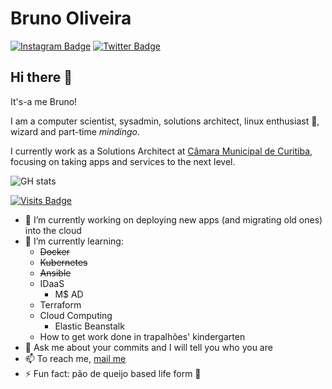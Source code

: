 # Bruno Oliveira

[![Instagram Badge](https://img.shields.io/badge/-brunosoli-d62976?style=flat&logo=Instagram&logoColor=white&link=https://www.instagram.com/brunosoli/)](https://www.instagram.com/brunosoli/)
[![Twitter Badge](https://img.shields.io/badge/-brunosoli2112-229eea?style=flat&logo=Twitter&logoColor=white&link=https://twitter.com/brunosoli2112/)](https://twitter.com/brunosoli2112)

## Hi there 👊

It's-a me Bruno!

I am a computer scientist, sysadmin, solutions architect, linux enthusiast :penguin:, wizard and part-time _mindingo_.

I currently work as a Solutions Architect at [Câmara Municipal de Curitiba](https://cmc.pr.gov.br), focusing on taking apps and services to the next level.

![GH stats](https://github-readme-stats.vercel.app/api?username=brunosoli&show_icons=true)

[![Visits Badge](https://badges.pufler.dev/visits/brunosoli/brunosoli)](https://badges.pufler.dev)

- 🔭 I’m currently working on deploying new apps (and migrating old ones) into the cloud
- 🌱 I’m currently learning:
  - ~~Docker~~
  - ~~Kubernetes~~
  - ~~Ansible~~
  - IDaaS
    - M$ AD
  - Terraform
  - Cloud Computing
    - Elastic Beanstalk
  - How to get work done in trapalhões' kindergarten
- 💬 Ask me about your commits and I will tell you who you are
- 📫 To reach me, [mail me](mailto:brunosol@gmail.com)
- ⚡ Fun fact: pão de queijo based life form :cheese:

<!--
**brunosoli/brunosoli** is a ✨ _special_ ✨ repository because its `README.md` (this file) appears on your GitHub profile.

Here are some ideas to get you started:

- 🔭 I’m currently working on ...
- 🌱 I’m currently learning ...
- 👯 I’m looking to collaborate on ...
- 🤔 I’m looking for help with ...
- 💬 Ask me about ...
- 📫 How to reach me: ...
- 😄 Pronouns: ...
- ⚡ Fun fact: ...
-->
